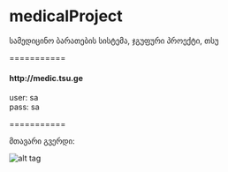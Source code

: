 medicalProject
==============

სამედიცინო ბარათების სისტემა, ჯგუფური პროექტი, თსუ

===========

<h4> http://medic.tsu.ge <br> </h4>
user: sa  <br>
pass: sa

===========

მთავარი გვერდი:

![alt tag](https://raw.github.com/vakoBeridze/medicalProject/master/Other%20Files/screenshots/3%20-%20home.png)
